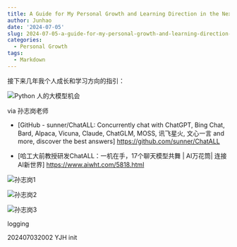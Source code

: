 ```yaml
---
title: A Guide for My Personal Growth and Learning Direction in the Next Few Years
author: Junhao
date: '2024-07-05'
slug: 2024-07-05-a-guide-for-my-personal-growth-and-learning-direction-in-the-next-few-years
categories:
  - Personal Growth
tags:
  - Markdown
---
```

接下来几年我个人成长和学习方向的指引：

![Python 人的大模型机会](https://gitee.com/junhaoyu/work20221111/raw/master/img/202407051047064.jpg)



via 孙志岗老师

- [GitHub - sunner/ChatALL: Concurrently chat with ChatGPT, Bing Chat, Bard, Alpaca, Vicuna, Claude, ChatGLM, MOSS, 讯飞星火, 文心一言 and more, discover the best answers] https://github.com/sunner/ChatALL

- [哈工大前教授研发ChatALL：一机在手，17个聊天模型共舞 | AI万花筒| 连接AI新世界] https://www.aiwht.com/5818.html  

![孙志岗1](https://gitee.com/junhaoyu/work20221111/raw/master/img/202407051045317.png)

![孙志岗2](https://gitee.com/junhaoyu/work20221111/raw/master/img/202407051046133.png)

![孙志岗3](https://gitee.com/junhaoyu/work20221111/raw/master/img/202407051046305.png)



logging

202407032002 YJH init